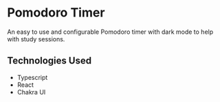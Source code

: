 # Pomodoro Timer

An easy to use and configurable Pomodoro timer with dark mode to help with study sessions.

## Technologies Used

- Typescript
- React
- Chakra UI
